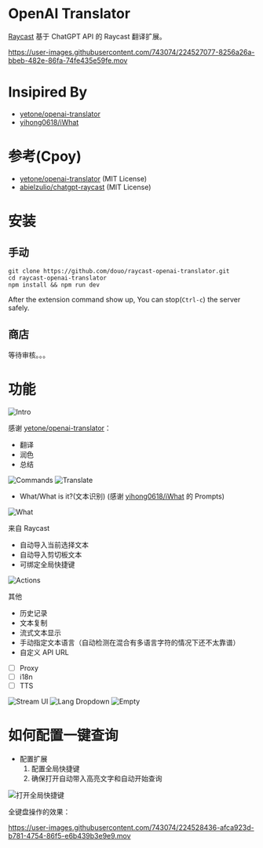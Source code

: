 # OpenAI Translator

[Raycast](https://www.raycast.com/) 基于 ChatGPT API 的 Raycast 翻译扩展。



https://user-images.githubusercontent.com/743074/224527077-8256a26a-bbeb-482e-86fa-74fe435e59fe.mov



# Insipired By

- [yetone/openai-translator](https://github.com/yetone/openai-translator)
- [yihong0618/iWhat](https://github.com/yihong0618/iWhat)

# 参考(Cpoy)

- [yetone/openai-translator](https://github.com/yetone/openai-translator) (MIT License)
- [abielzulio/chatgpt-raycast](https://github.com/abielzulio/chatgpt-raycast) (MIT License)

# 安装

## 手动

``` shell
git clone https://github.com/douo/raycast-openai-translator.git
cd raycast-openai-translator
npm install && npm run dev
```

After the extension command show up, You can stop(`Ctrl-c`) the server safely.

## 商店

等待审核。。。

# 功能

![Intro](metadata/configuration.png)

感谢 [yetone/openai-translator](https://github.com/yetone/openai-translator)：

- 翻译
- 润色
- 总结

![Commands](metadata/commands.png)
![Translate](metadata/translate.png)


- What/What is it?(文本识别) (感谢 [yihong0618/iWhat](https://github.com/yihong0618/iWhat) 的 Prompts)

![What](metadata/what-zh.png)

来自 Raycast

- 自动导入当前选择文本
- 自动导入剪切板文本
- 可绑定全局快捷键

![Actions](metadata/actions.png)


其他

- 历史记录
- 文本复制
- 流式文本显示
- 手动指定文本语言（自动检测在混合有多语言字符的情况下还不太靠谱）
- 自定义 API URL
- [ ] Proxy
- [ ] i18n
- [ ] TTS

![Stream UI](metadata/stream-text.png)
![Lang Dropdown](metadata/lang-dropdown.png)
![Empty](metadata/empty.png)

# 如何配置一键查询

- 配置扩展
  1. 配置全局快捷键
  2. 确保打开自动带入高亮文字和自动开始查询

![打开全局快捷键](https://user-images.githubusercontent.com/743074/224528361-6231ba8f-d8aa-45d7-9a36-cb3889452254.png)

全键盘操作的效果：

https://user-images.githubusercontent.com/743074/224528436-afca923d-b781-4754-86f5-e6b439b3e9e9.mov
